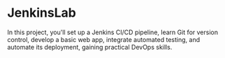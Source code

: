 # JenkinsLab
In this project, you'll set up a Jenkins CI/CD pipeline, learn Git for version control, develop a basic web app, integrate automated testing, and automate its deployment, gaining practical DevOps skills.
